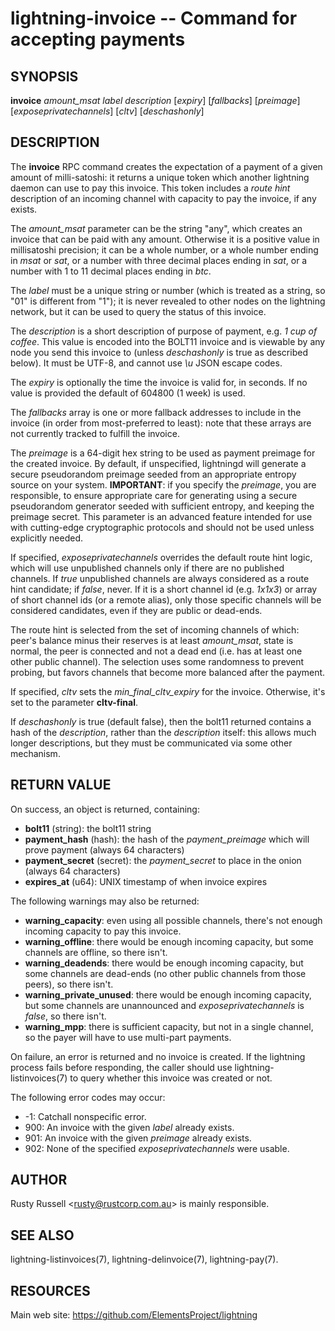 lightning-invoice -- Command for accepting payments
===================================================

SYNOPSIS
--------

**invoice** *amount\_msat* *label* *description* [*expiry*]
[*fallbacks*] [*preimage*] [*exposeprivatechannels*] [*cltv*] [*deschashonly*]

DESCRIPTION
-----------

The **invoice** RPC command creates the expectation of a payment of a
given amount of milli-satoshi: it returns a unique token which another
lightning daemon can use to pay this invoice. This token includes a
*route hint* description of an incoming channel with capacity to pay the
invoice, if any exists.

The *amount\_msat* parameter can be the string "any", which creates an
invoice that can be paid with any amount. Otherwise it is a positive value in
millisatoshi precision; it can be a whole number, or a whole number
ending in *msat* or *sat*, or a number with three decimal places ending
in *sat*, or a number with 1 to 11 decimal places ending in *btc*.

The *label* must be a unique string or number (which is treated as a
string, so "01" is different from "1"); it is never revealed to other
nodes on the lightning network, but it can be used to query the status
of this invoice.

The *description* is a short description of purpose of payment, e.g. *1
cup of coffee*. This value is encoded into the BOLT11 invoice and is
viewable by any node you send this invoice to (unless *deschashonly* is
true as described below). It must be UTF-8, and cannot use *\\u* JSON 
escape codes.

The *expiry* is optionally the time the invoice is valid for, in seconds.
If no value is provided the default of 604800 (1 week) is used.

The *fallbacks* array is one or more fallback addresses to include in
the invoice (in order from most-preferred to least): note that these
arrays are not currently tracked to fulfill the invoice.

The *preimage* is a 64-digit hex string to be used as payment preimage
for the created invoice. By default, if unspecified, lightningd will
generate a secure pseudorandom preimage seeded from an appropriate
entropy source on your system. **IMPORTANT**: if you specify the
*preimage*, you are responsible, to ensure appropriate care for
generating using a secure pseudorandom generator seeded with sufficient
entropy, and keeping the preimage secret. This parameter is an advanced
feature intended for use with cutting-edge cryptographic protocols and
should not be used unless explicitly needed.

If specified, *exposeprivatechannels* overrides the default route hint
logic, which will use unpublished channels only if there are no
published channels. If *true* unpublished channels are always considered
as a route hint candidate; if *false*, never.  If it is a short channel id
(e.g. *1x1x3*) or array of short channel ids (or a remote alias), only those specific channels
will be considered candidates, even if they are public or dead-ends.

The route hint is selected from the set of incoming channels of which:
peer's balance minus their reserves is at least *amount\_msat*, state is
normal, the peer is connected and not a dead end (i.e. has at least one
other public channel). The selection uses some randomness to prevent
probing, but favors channels that become more balanced after the
payment.

If specified, *cltv* sets the *min\_final\_cltv\_expiry* for the invoice.
Otherwise, it's set to the parameter **cltv-final**.

If *deschashonly* is true (default false), then the bolt11 returned
contains a hash of the *description*, rather than the *description*
itself: this allows much longer descriptions, but they must be
communicated via some other mechanism.

RETURN VALUE
------------

[comment]: # (GENERATE-FROM-SCHEMA-START)
On success, an object is returned, containing:

- **bolt11** (string): the bolt11 string
- **payment\_hash** (hash): the hash of the *payment\_preimage* which will prove payment (always 64 characters)
- **payment\_secret** (secret): the *payment\_secret* to place in the onion (always 64 characters)
- **expires\_at** (u64): UNIX timestamp of when invoice expires

The following warnings may also be returned:

- **warning\_capacity**: even using all possible channels, there's not enough incoming capacity to pay this invoice.
- **warning\_offline**: there would be enough incoming capacity, but some channels are offline, so there isn't.
- **warning\_deadends**: there would be enough incoming capacity, but some channels are dead-ends (no other public channels from those peers), so there isn't.
- **warning\_private\_unused**: there would be enough incoming capacity, but some channels are unannounced and *exposeprivatechannels* is *false*, so there isn't.
- **warning\_mpp**: there is sufficient capacity, but not in a single channel, so the payer will have to use multi-part payments.

[comment]: # (GENERATE-FROM-SCHEMA-END)

On failure, an error is returned and no invoice is created. If the
lightning process fails before responding, the caller should use
lightning-listinvoices(7) to query whether this invoice was created or
not.

The following error codes may occur:
- -1: Catchall nonspecific error.
- 900: An invoice with the given *label* already exists.
- 901: An invoice with the given *preimage* already exists.
- 902: None of the specified *exposeprivatechannels* were usable.

AUTHOR
------

Rusty Russell <<rusty@rustcorp.com.au>> is mainly responsible.

SEE ALSO
--------

lightning-listinvoices(7), lightning-delinvoice(7), lightning-pay(7).

RESOURCES
---------

Main web site: <https://github.com/ElementsProject/lightning>

[comment]: # ( SHA256STAMP:49fea13084112f78db0e63ad61c1771be94b87d6fa3c34ac77466db638f327cb)
